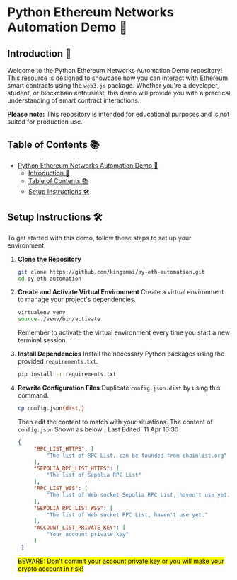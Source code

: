 # Python Ethereum Networks Automation Demo 🚀

## Introduction 📖

Welcome to the Python Ethereum Networks Automation Demo repository! This resource is designed to showcase how you can interact with Ethereum smart contracts using the `web3.js` package. Whether you're a developer, student, or blockchain enthusiast, this demo will provide you with a practical understanding of smart contract interactions.

**Please note:** This repository is intended for educational purposes and is not suited for production use.

## Table of Contents 📚

- [Python Ethereum Networks Automation Demo 🚀](#python-ethereum-networks-automation-demo-)
  - [Introduction 📖](#introduction-)
  - [Table of Contents 📚](#table-of-contents-)
  - [Setup Instructions 🛠️](#setup-instructions-️)

## Setup Instructions 🛠️

To get started with this demo, follow these steps to set up your environment:

1. **Clone the Repository**
   ```bash
   git clone https://github.com/kingsmai/py-eth-automation.git
   cd py-eth-automation
   ```

2. **Create and Activate Virtual Environment**
   Create a virtual environment to manage your project's dependencies.
   ```bash
   virtualenv venv
   source ./venv/bin/activate
   ```
   Remember to activate the virtual environment every time you start a new terminal session.

3. **Install Dependencies**
   Install the necessary Python packages using the provided `requirements.txt`.
   ```bash
   pip install -r requirements.txt
   ```

4. **Rewrite Configuration Files**
   Duplicate `config.json.dist` by using this command.
   ```bash
   cp config.json{dist,}
   ```
   Then edit the content to match with your situations. The content of `config.json` Shown as below
   | Last Edited: 11 Apr 16:30
   ```json
   {
        "RPC_LIST_HTTPS": [
            "The list of RPC List, can be founded from chainlist.org"
        ],
        "SEPOLIA_RPC_LIST_HTTPS": [
            "The list of Sepolia RPC List"
        ],
        "RPC_LIST_WSS": [
            "The list of Web socket Sepolia RPC List, haven't use yet."
        ],
        "SEPOLIA_RPC_LIST_WSS": [
            "The list of Web socket RPC List, haven't use yet."
        ],
        "ACCOUNT_LIST_PRIVATE_KEY": [
            "Your account private key"
        ]
    }
   ```
   <mark>BEWARE: Don't commit your account private key or you will make your crypto account in risk!</mark>
<!-- 
## Getting Started 🌟

[Instructions on how to use the demo, execute scripts, etc.]

## Contributing 🤝

[Guidelines for contributing to the repository]

## License 📄

[Information about the license]
-->
